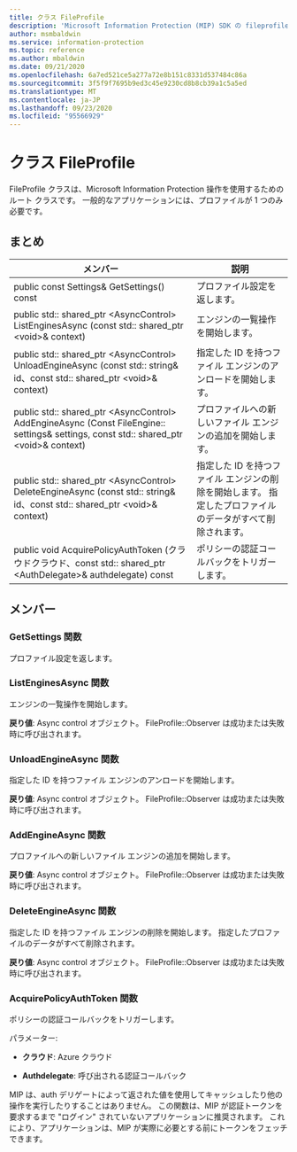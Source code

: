 ```yaml
---
title: クラス FileProfile
description: 'Microsoft Information Protection (MIP) SDK の fileprofile:: undefined クラスを文書にします。'
author: msmbaldwin
ms.service: information-protection
ms.topic: reference
ms.author: mbaldwin
ms.date: 09/21/2020
ms.openlocfilehash: 6a7ed521ce5a277a72e8b151c8331d537484c86a
ms.sourcegitcommit: 3f5f9f7695b9ed3c45e9230cd8b8cb39a1c5a5ed
ms.translationtype: MT
ms.contentlocale: ja-JP
ms.lasthandoff: 09/23/2020
ms.locfileid: "95566929"
---
```

# <a name="class-fileprofile"></a>クラス FileProfile 
FileProfile クラスは、Microsoft Information Protection 操作を使用するためのルート クラスです。
一般的なアプリケーションには、プロファイルが 1 つのみ必要です。
  
## <a name="summary"></a>まとめ
 メンバー                        | 説明                                
--------------------------------|---------------------------------------------
public const Settings& GetSettings() const  |  プロファイル設定を返します。
public std:: shared_ptr \<AsyncControl\> ListEnginesAsync (const std:: shared_ptr \<void\>& context)  |  エンジンの一覧操作を開始します。
public std:: shared_ptr \<AsyncControl\> UnloadEngineAsync (const std:: string& id、const std:: shared_ptr \<void\>& context)  |  指定した ID を持つファイル エンジンのアンロードを開始します。
public std:: shared_ptr \<AsyncControl\> AddEngineAsync (Const FileEngine:: settings& settings, const std:: shared_ptr \<void\>& context)  |  プロファイルへの新しいファイル エンジンの追加を開始します。
public std:: shared_ptr \<AsyncControl\> DeleteEngineAsync (const std:: string& id、const std:: shared_ptr \<void\>& context)  |  指定した ID を持つファイル エンジンの削除を開始します。 指定したプロファイルのデータがすべて削除されます。
public void AcquirePolicyAuthToken (クラウドクラウド、const std:: shared_ptr \<AuthDelegate\>& authdelegate) const  |  ポリシーの認証コールバックをトリガーします。
  
## <a name="members"></a>メンバー
  
### <a name="getsettings-function"></a>GetSettings 関数
プロファイル設定を返します。
  
### <a name="listenginesasync-function"></a>ListEnginesAsync 関数
エンジンの一覧操作を開始します。

  
**戻り値**: Async control オブジェクト。
FileProfile::Observer は成功または失敗時に呼び出されます。
  
### <a name="unloadengineasync-function"></a>UnloadEngineAsync 関数
指定した ID を持つファイル エンジンのアンロードを開始します。

  
**戻り値**: Async control オブジェクト。
FileProfile::Observer は成功または失敗時に呼び出されます。
  
### <a name="addengineasync-function"></a>AddEngineAsync 関数
プロファイルへの新しいファイル エンジンの追加を開始します。

  
**戻り値**: Async control オブジェクト。
FileProfile::Observer は成功または失敗時に呼び出されます。
  
### <a name="deleteengineasync-function"></a>DeleteEngineAsync 関数
指定した ID を持つファイル エンジンの削除を開始します。 指定したプロファイルのデータがすべて削除されます。

  
**戻り値**: Async control オブジェクト。
FileProfile::Observer は成功または失敗時に呼び出されます。
  
### <a name="acquirepolicyauthtoken-function"></a>AcquirePolicyAuthToken 関数
ポリシーの認証コールバックをトリガーします。

パラメーター:  
* **クラウド**: Azure クラウド 


* **Authdelegate**: 呼び出される認証コールバック


MIP は、auth デリゲートによって返された値を使用してキャッシュしたり他の操作を実行したりすることはありません。 この関数は、MIP が認証トークンを要求するまで "ログイン" されていないアプリケーションに推奨されます。 これにより、アプリケーションは、MIP が実際に必要とする前にトークンをフェッチできます。